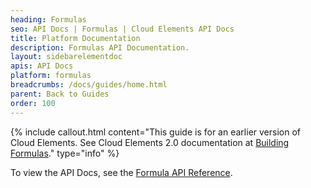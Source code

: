 ```yaml
---
heading: Formulas
seo: API Docs | Formulas | Cloud Elements API Docs
title: Platform Documentation
description: Formulas API Documentation.
layout: sidebarelementdoc
apis: API Docs
platform: formulas
breadcrumbs: /docs/guides/home.html
parent: Back to Guides
order: 100
---
```


{% include callout.html content="This guide is for an earlier version of Cloud Elements. See Cloud Elements 2.0 documentation at <a href=../../guides/formulasC2/index.html>Building Formulas</a>." type="info" %}

To view the API Docs, see the <a href=../../guides/formulasC2/api-documentation.html>Formula API Reference</a>.
